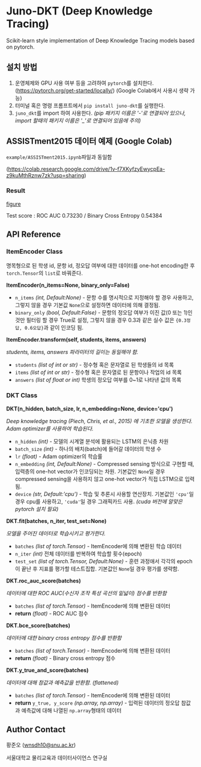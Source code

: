 # Juno-DKT (Deep Knowledge Tracing)
Scikit-learn style implementation of Deep Knowledge Tracing models based on pytorch.

## 설치 방법
1. 운영체제와 GPU 사용 여부 등을 고려하여 `pytorch`를 설치한다.(https://pytorch.org/get-started/locally/) (Google Colab에서 사용시 생략 가능)
2. 터미널 혹은 명령 프롬프트에서 `pip install juno-dkt`를 실행한다.
3. `juno_dkt`를 import 하여 사용한다. *(pip 패키지 이름은 '-'로 연결되어 있으나, import 할때의 패키지 이름은 '_'로 연결되어 있음에 주의)*

## ASSISTment2015 데이터 예제 (Google Colab)

`example/ASSISTment2015.ipynb`파일과 동일함

(https://colab.research.google.com/drive/1v-f7XKyfzyEwycpEa-z9kuMthRznw7zk?usp=sharing)

### Result

[figure](figure.png)

Test score :  ROC AUC 0.73230  / Binary Cross Entropy 0.54384


## API Reference

### ItemEncoder Class
명목형으로 된 학생 id, 문항 id, 정오답 여부에 대한 데이터를 one-hot encoding한 후 `torch.Tensor`의 `list`로 바꿔준다.

**ItemEncoder(n_items=None, binary_only=False)**
* `n_items` _(int, Default:None)_ - 문항 수를 명시적으로 지정해야 할 경우 사용하고, 그렇지 않을 경우 기본값 `None`으로 설정하면 데이터에 의해 결정됨.
* `binary_only` _(bool, Default:False)_ - 문항의 정오답 여부가 이진 값(0 또는 1)인 것만 필터링 할 경우 True로 설정, 그렇지 않을 경우 0.3과 같은 실수 값은 `{0.3정답, 0.6오답}`과 같이 인코딩 됨.

**ItemEncoder.transform(self, students, items, answers)**

_students, items, answers 파라미터의 길이는 동일해야 함._
* `students` _(list of int or str)_ - 정수형 혹은 문자열로 된 학생들의 id 목록
* `items` _(list of int or str)_ - 정수형 혹은 문자열로 된 문항이나 작업의 id 목록
* `answers` _(list of float or int)_ 학생의 정오답 여부를 0~1로 나타낸 값의 목록


### DKT Class

**DKT(n_hidden, batch_size, lr, n_embedding=None, device='cpu')**

*Deep knowledge tracing (Piech, Chris, et al., 2015) 에 기초한 모델을 생성한다. Adam optimizer를 사용하여 학습된다.*
* `n_hidden` _(int)_ - 모델의 시계열 분석에 활용되는 LSTM의 은닉층 차원
* `batch_size` _(int)_ - 하나의 배치(batch)에 들어갈 데이터의 학생 수
* `lr` _(float)_ - Adam optimizer의 학습률
* `n_embedding` _(int, Default:None)_ - Compressed sensing 방식으로 구현할 때, 입력층의 one-hot vector가 인코딩되는 차원. 기본값인 `None`일 경우 compressed sensing을 사용하지 않고 one-hot vector가 직접 LSTM으로 입력됨.
* `device` _(str, Default:'cpu')_ - 학습 및 추론시 사용할 연산장치. 기본값인 `'cpu'`일 경우 cpu를 사용하고, `'cuda'`일 경우 그래픽카드 사용. _(cuda 버전에 알맞은 pytorch 설치 필요)_

**DKT.fit(batches, n_iter, test_set=None)**

_모델을 주어진 데이터로 학습시키고 평가한다._

* `batches` _(list of torch.Tensor)_ - ItemEncoder에 의해 변환된 학습 데이터
* `n_iter` _(int)_ 전체 데이터를 반복하여 학습할 횟수(epoch)
* `test_set` _(list of torch.Tensor, Default:None)_ - 훈련 과정애서 각각의 epoch이 끝난 후 지표를 평가할 테스트집합. 기본값인 `None`일 경우 평가를 생략함.

**DKT.roc_auc_score(batches)**

_데이터에 대한 ROC AUC(수신자 조작 특성 곡선의 밑넓이) 점수를 반환함_
* `batches` _(list of torch.Tensor)_ - ItemEncoder에 의해 변환된 데이터
* **return** _(float)_ - ROC AUC 점수

**DKT.bce_score(batches)**

_데이터에 대한 binary cross entropy 점수를 반환함_
* `batches` _(list of torch.Tensor)_ - ItemEncoder에 의해 변환된 데이터
* **return** _(float)_ - Binary cross entropy 점수

**DKT.y_true_and_score(batches)**

_데이터에 대해 참값과 예측값을 반환함. (flattened)_
* `batches` _(list of torch.Tensor)_ - ItemEncoder에 의해 변환된 데이터
* **return** `y_true, y_score` _(np.array, np.array)_ - 입력된 데이터의 정오답 참값과 예측값에 대해 나열된 `np.array`형태의 데이터

## Author Contact

황준오 (wnsdh10@snu.ac.kr)

서울대학교 물리교육과 데이터사이언스 연구실